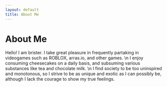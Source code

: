 ```yaml
---
layout: default
title: About Me
---
```

# About Me
Hello! I am brister.
I take great pleasure in frequently partaking in videogames such as ROBLOX, arras.io, and other games. \n I enjoy consuming cheesecakes on a daily basis, and subsuming various substances like tea and chocolate milk. \n I find society to be too uninspired and monotonous, so I strive to be as unique and exotic as I can possibly be, although I lack the courage to show my true feelings. 
